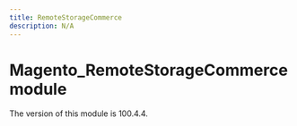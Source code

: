 ```yaml
---
title: RemoteStorageCommerce
description: N/A
---
```


# Magento_RemoteStorageCommerce module

<InlineAlert slots="text" />
The version of this module is 100.4.4.
